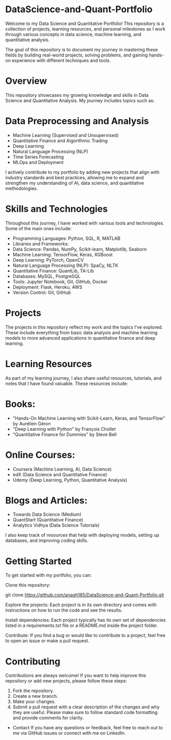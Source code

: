 # DataScience-and-Quant-Portfolio

Welcome to my Data Science and Quantitative Portfolio! This repository is a collection of projects, learning resources, and personal milestones as I work through various concepts in data science, machine learning, and quantitative analysis.

The goal of this repository is to document my journey in mastering these fields by building real-world projects, solving problems, and gaining hands-on experience with different techniques and tools.

# Overview
This repository showcases my growing knowledge and skills in Data Science and Quantitative Analysis. My journey includes topics such as:

# Data Preprocessing and Analysis
* Machine Learning (Supervised and Unsupervised)
* Quantitative Finance and Algorithmic Trading
* Deep Learning
* Natural Language Processing (NLP)
* Time Series Forecasting
* MLOps and Deployment

I actively contribute to my portfolio by adding new projects that align with industry standards and best practices, allowing me to expand and strengthen my understanding of AI, data science, and quantitative methodologies.

# Skills and Technologies
Throughout this journey, I have worked with various tools and technologies. Some of the main ones include:

* Programming Languages: Python, SQL, R, MATLAB
* Libraries and Frameworks:
* Data Science: Pandas, NumPy, Scikit-learn, Matplotlib, Seaborn
* Machine Learning: TensorFlow, Keras, XGBoost
* Deep Learning: PyTorch, OpenCV
* Natural Language Processing (NLP): SpaCy, NLTK
* Quantitative Finance: QuantLib, TA-Lib
* Databases: MySQL, PostgreSQL
* Tools: Jupyter Notebook, Git, GitHub, Docker
* Deployment: Flask, Heroku, AWS
* Version Control: Git, GitHub

# Projects
The projects in this repository reflect my work and the topics I've explored. These include everything from basic data analysis and machine learning models to more advanced applications in quantitative finance and deep learning.

# Learning Resources
As part of my learning journey, I also share useful resources, tutorials, and notes that I have found valuable. These resources include:

# Books:

* "Hands-On Machine Learning with Scikit-Learn, Keras, and TensorFlow" by Aurélien Géron
* "Deep Learning with Python" by François Chollet
* "Quantitative Finance for Dummies" by Steve Bell

# Online Courses:

* Coursera (Machine Learning, AI, Data Science)
* edX (Data Science and Quantitative Finance)
* Udemy (Deep Learning, Python, Quantitative Analysis)

# Blogs and Articles:

* Towards Data Science (Medium)
* QuantStart (Quantitative Finance)
* Analytics Vidhya (Data Science Tutorials)

I also keep track of resources that help with deploying models, setting up databases, and improving coding skills.

# Getting Started
To get started with my portfolio, you can:

Clone this repository:

git clone https://github.com/anagh185/DataScience-and-Quant-Portfolio.git

Explore the projects: Each project is in its own directory and comes with instructions on how to run the code and see the results.

Install dependencies: Each project typically has its own set of dependencies listed in a requirements.txt file or a README.md inside the project folder.

Contribute: If you find a bug or would like to contribute to a project, feel free to open an issue or make a pull request.

# Contributing
Contributions are always welcome! If you want to help improve this repository or add new projects, please follow these steps:

1. Fork the repository.
2. Create a new branch.
3. Make your changes.
4. Submit a pull request with a clear description of the changes and why they are useful.
Please make sure to follow standard code formatting and provide comments for clarity.


* Contact
If you have any questions or feedback, feel free to reach out to me via GitHub issues or connect with me on LinkedIn.